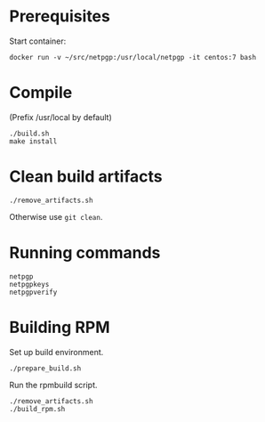 Prerequisites
=============

Start container:
```
docker run -v ~/src/netpgp:/usr/local/netpgp -it centos:7 bash
```

Compile
=======

(Prefix /usr/local by default)
```
./build.sh
make install
```

Clean build artifacts
===============
```
./remove_artifacts.sh
```

Otherwise use `git clean`.

Running commands
================

```
netpgp
netpgpkeys
netpgpverify
```

Building RPM
============

Set up build environment.
```
./prepare_build.sh
```

Run the rpmbuild script.
```
./remove_artifacts.sh
./build_rpm.sh
```

